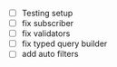 - [ ] Testing setup
- [ ] fix subscriber
- [ ] fix validators
- [ ] fix typed query builder
- [ ] add auto filters

